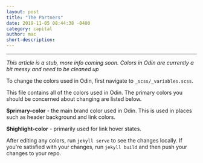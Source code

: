 ```yaml
---
layout: post
title: "The Partners"
date: 2019-11-05 08:44:38 -0400
category: capital
author: mac
short-description: 
---
```


-----

*This article is a stub, more info coming soon. Colors in Odin are currently a bit messy and need to be cleaned up*

To change the colors used in Odin, first navigate to `_scss/_variables.scss`.

This file contains all of the colors used in Odin. The primary colors you should be concerned about changing are listed below.

**$primary-color** - the main brand color used in Odin. This is used in places such as header background and link colors. 

**$highlight-color** - primarily used for link hover states.

After editing any colors, run `jekyll serve` to see the changes locally. If you're satisfied with your changes, run `jekyll build` and then push your changes to your repo.
